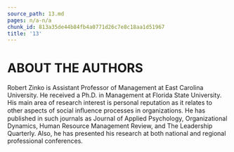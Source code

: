 ```yaml
---
source_path: 13.md
pages: n/a-n/a
chunk_id: 813a35de44b84fb4a0771d26c7e8c18aa1d51967
title: '13'
---
```

# ABOUT THE AUTHORS

Robert Zinko is Assistant Professor of Management at East Carolina University. He received a Ph.D. in Management at Florida State University. His main area of research interest is personal reputation as it relates to other aspects of social inﬂuence processes in organizations. He has published in such journals as Journal of Applied Psychology, Organizational Dynamics, Human Resource Management Review, and The Leadership Quarterly. Also, he has presented his research at both national and regional professional conferences.
